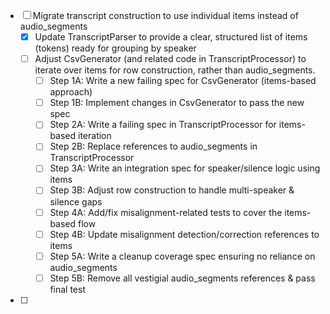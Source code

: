 - [ ] Migrate transcript construction to use individual items instead of audio_segments
  - [x] Update TranscriptParser to provide a clear, structured list of items (tokens) ready for grouping by speaker
  - [ ] Adjust CsvGenerator (and related code in TranscriptProcessor) to iterate over items for row construction, rather than audio_segments.
    - [ ] Step 1A: Write a new failing spec for CsvGenerator (items-based approach)
    - [ ] Step 1B: Implement changes in CsvGenerator to pass the new spec
    - [ ] Step 2A: Write a failing spec in TranscriptProcessor for items-based iteration
    - [ ] Step 2B: Replace references to audio_segments in TranscriptProcessor
    - [ ] Step 3A: Write an integration spec for speaker/silence logic using items
    - [ ] Step 3B: Adjust row construction to handle multi-speaker & silence gaps
    - [ ] Step 4A: Add/fix misalignment-related tests to cover the items-based flow
    - [ ] Step 4B: Update misalignment detection/correction references to items
    - [ ] Step 5A: Write a cleanup coverage spec ensuring no reliance on audio_segments
    - [ ] Step 5B: Remove all vestigial audio_segments references & pass final test

- [ ]
